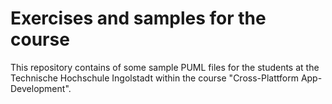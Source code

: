 # Exercises and samples for the course 
This repository contains of some sample PUML files for the students at the Technische Hochschule Ingolstadt within the course "Cross-Plattform App-Development".
